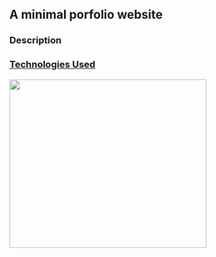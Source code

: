 <h2>A minimal porfolio website</h2>
<h3>Description</h3>

<h3><u>Technologies Used</u></h3>
 <img src="https://upload.wikimedia.org/wikipedia/commons/thumb/1/10/CSS3_and_HTML5_logos_and_wordmarks.svg/1187px-CSS3_and_HTML5_logos_and_wordmarks.svg.png?20150111171555" height="300px" width="350px">

